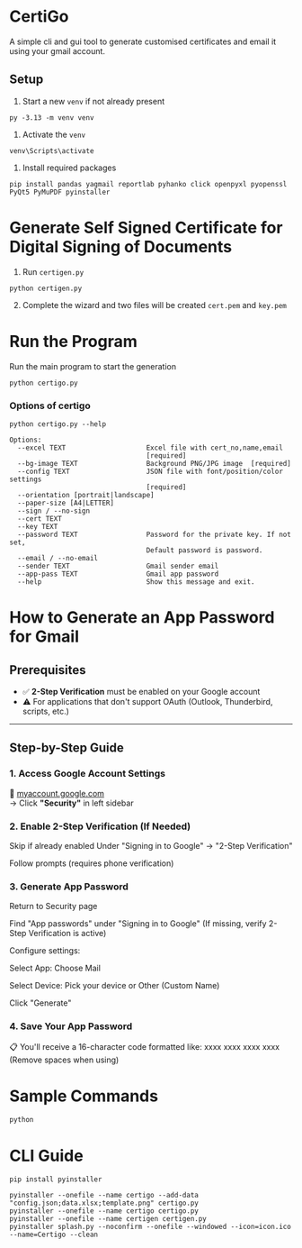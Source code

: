 # CertiGo
A simple cli and gui tool to generate customised certificates and email it using your gmail account.

## Setup
1. Start a new `venv` if not already present
```
py -3.13 -m venv venv
```
1. Activate the `venv`
```
venv\Scripts\activate
```
1. Install required packages
```
pip install pandas yagmail reportlab pyhanko click openpyxl pyopenssl PyQt5 PyMuPDF pyinstaller
```

# Generate Self Signed Certificate for Digital Signing of Documents
1. Run `certigen.py`
```
python certigen.py
```
2. Complete the wizard and two files will be created `cert.pem` and `key.pem`

# Run the Program
Run the main program to start the generation
```
python certigo.py
```

### Options of certigo
```
python certigo.py --help
```

```
Options:
  --excel TEXT                    Excel file with cert_no,name,email
                                  [required]
  --bg-image TEXT                 Background PNG/JPG image  [required]
  --config TEXT                   JSON file with font/position/color settings
                                  [required]
  --orientation [portrait|landscape]
  --paper-size [A4|LETTER]
  --sign / --no-sign
  --cert TEXT
  --key TEXT
  --password TEXT                 Password for the private key. If not set,
                                  Default password is password.
  --email / --no-email
  --sender TEXT                   Gmail sender email
  --app-pass TEXT                 Gmail app password
  --help                          Show this message and exit.
```

# How to Generate an App Password for Gmail

## Prerequisites
- ✅ **2-Step Verification** must be enabled on your Google account  
- ⚠️ For applications that don't support OAuth (Outlook, Thunderbird, scripts, etc.)

---

## Step-by-Step Guide

### 1. Access Google Account Settings
🔗 [myaccount.google.com](https://myaccount.google.com)  
→ Click **"Security"** in left sidebar

### 2. Enable 2-Step Verification (If Needed)

Skip if already enabled
Under "Signing in to Google" → "2-Step Verification"

Follow prompts (requires phone verification)

### 3. Generate App Password
Return to Security page

Find "App passwords" under "Signing in to Google"
(If missing, verify 2-Step Verification is active)

Configure settings:

Select App: Choose Mail

Select Device: Pick your device or Other (Custom Name)

Click "Generate"

### 4. Save Your App Password
📋 You'll receive a 16-character code formatted like:
xxxx xxxx xxxx xxxx
(Remove spaces when using)

# Sample Commands

```
python
```


# CLI Guide

```
pip install pyinstaller

pyinstaller --onefile --name certigo --add-data "config.json;data.xlsx;template.png" certigo.py
pyinstaller --onefile --name certigo certigo.py
pyinstaller --onefile --name certigen certigen.py
pyinstaller splash.py --noconfirm --onefile --windowed --icon=icon.ico --name=Certigo --clean

```